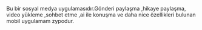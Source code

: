Bu bir sosyal medya uygulamasıdır.Gönderi paylaşma ,hikaye paylaşma, video yükleme ,sohbet etme ,ai ile konuşma ve daha nice özellikleri bulunan mobil uygulamam zypodur.
